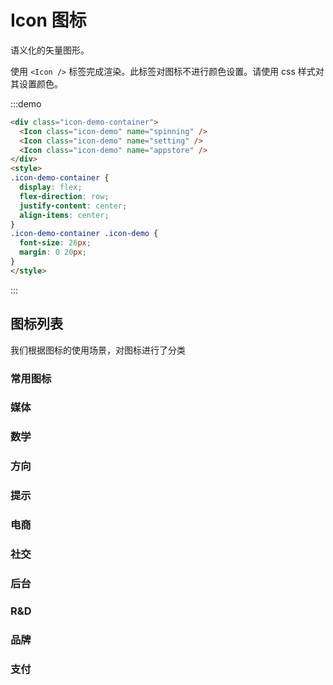 # Icon 图标

语义化的矢量图形。

使用 `<Icon />` 标签完成渲染。此标签对图标不进行颜色设置。请使用 css 样式对其设置颜色。

:::demo
```html
<div class="icon-demo-container">
  <Icon class="icon-demo" name="spinning" />
  <Icon class="icon-demo" name="setting" />
  <Icon class="icon-demo" name="appstore" />
</div>
<style>
.icon-demo-container {
  display: flex;
  flex-direction: row;
  justify-content: center;
  align-items: center;
}
.icon-demo-container .icon-demo {
  font-size: 26px;
  margin: 0 20px;
}
</style>
```
:::

## 图标列表

我们根据图标的使用场景，对图标进行了分类

### 常用图标

<Row :gutter="20">
  <Col :span="2">
    <icon-pad keyName="star-full" name="满星"></icon-pad>
  </Col>
  <Col :span="2">
    <icon-pad keyName="star-half" name="半星"></icon-pad>
  </Col>
  <Col :span="2">
    <icon-pad keyName="star-empty" name="空星"></icon-pad>
  </Col>
  <Col :span="2">
    <icon-pad keyName="eye-open" name="睁眼"></icon-pad>
  </Col>
  <Col :span="2">
    <icon-pad keyName="eye-close" name="闭眼"></icon-pad>
  </Col>
  <Col :span="2">
    <icon-pad keyName="clear" name="清空"></icon-pad>
  </Col>
</Row>
<Row :gutter="20">
  <Col :span="2">
    <icon-pad keyName="more" name="更多"></icon-pad>
  </Col>
  <Col :span="2">
    <icon-pad keyName="finish" name="完成"></icon-pad>
  </Col>
  <Col :span="2">
    <icon-pad keyName="current" name="当前"></icon-pad>
  </Col>
  <Col :span="2">
    <icon-pad keyName="global" name="国际"></icon-pad>
  </Col>
  <Col :span="2">
    <icon-pad keyName="upload" name="上传"></icon-pad>
  </Col>
  <Col :span="2">
    <icon-pad keyName="download" name="下载"></icon-pad>
  </Col>
</Row>
<Row :gutter="20">
  <Col :span="2">
    <icon-pad keyName="grid" name="菜单"></icon-pad>
  </Col>
  <Col :span="2">
    <icon-pad keyName="apps" name="菜单"></icon-pad>
  </Col>
  <Col :span="2">
    <icon-pad keyName="burger" name="菜单"></icon-pad>
  </Col>
  <Col :span="2">
    <icon-pad keyName="setting" name="设置"></icon-pad>
  </Col>
  <Col :span="2">
    <icon-pad keyName="spinning" name="加载中"></icon-pad>
  </Col>
  <Col :span="2">
    <icon-pad keyName="ringing" name="加载中"></icon-pad>
  </Col>
</Row>

### 媒体

<Row :gutter="20">
  <Col :span="2">
    <icon-pad keyName="play" name="播放"></icon-pad>
  </Col>
  <Col :span="2">
    <icon-pad keyName="pause" name="暂停"></icon-pad>
  </Col>
  <Col :span="2">
    <icon-pad keyName="stop" name="停止"></icon-pad>
  </Col>
  <Col :span="2">
    <icon-pad keyName="prev" name="上一曲"></icon-pad>
  </Col>
  <Col :span="2">
    <icon-pad keyName="next" name="下一曲"></icon-pad>
  </Col>
  <Col :span="2">
    <icon-pad keyName="fullscreen" name="全屏"></icon-pad>
  </Col>
</Row>
<Row :gutter="20">
  <Col :span="2">
    <icon-pad keyName="volume-mute" name="音量（静音）"></icon-pad>
  </Col>
  <Col :span="2">
    <icon-pad keyName="volume-0" name="音量（小）"></icon-pad>
  </Col>
  <Col :span="2">
    <icon-pad keyName="volume-1" name="音量（中）"></icon-pad>
  </Col>
  <Col :span="2">
    <icon-pad keyName="volume-2" name="音量（大）"></icon-pad>
  </Col>
  <Col :span="2">
  </Col>
  <Col :span="2">
  </Col>
</Row>

### 数学

<Row :gutter="20">
  <Col :span="2">
    <icon-pad keyName="plus" name="加"></icon-pad>
  </Col>
  <Col :span="2">
    <icon-pad keyName="minus" name="减"></icon-pad>
  </Col>
  <Col :span="2">
    <icon-pad keyName="times" name="乘"></icon-pad>
  </Col>
  <Col :span="2">
    <icon-pad keyName="division" name="除"></icon-pad>
  </Col>
  <Col :span="2">
    <icon-pad keyName="percent" name="百分号"></icon-pad>
  </Col>
  <Col :span="2">
  </Col>
</Row>

### 方向

<Row :gutter="20">
  <Col :span="2">
    <icon-pad keyName="arrow-up" name="上"></icon-pad>
  </Col>
  <Col :span="2">
    <icon-pad keyName="arrow-right" name="右"></icon-pad>
  </Col>
  <Col :span="2">
    <icon-pad keyName="arrow-down" name="下"></icon-pad>
  </Col>
  <Col :span="2">
    <icon-pad keyName="arrow-left" name="左"></icon-pad>
  </Col>
  <Col :span="2">
  </Col>
  <Col :span="2">
  </Col>
</Row>

### 提示

<Row :gutter="20">
  <Col :span="2">
    <icon-pad keyName="info" name="信息"></icon-pad>
  </Col>
  <Col :span="2">
    <icon-pad keyName="success" name="成功"></icon-pad>
  </Col>
  <Col :span="2">
    <icon-pad keyName="warning" name="警告"></icon-pad>
  </Col>
  <Col :span="2">
    <icon-pad keyName="error" name="错误"></icon-pad>
  </Col>
  <Col :span="2">
  </Col>
  <Col :span="2">
  </Col>
</Row>

### 电商

<Row :gutter="20">
  <Col :span="2">
    <icon-pad keyName="coupon" name="优惠券"></icon-pad>
  </Col>
  <Col :span="2">
    <icon-pad keyName="coin" name="金币/积分"></icon-pad>
  </Col>
  <Col :span="2">
    <icon-pad keyName="date" name="日期"></icon-pad>
  </Col>
  <Col :span="2">
    <icon-pad keyName="time" name="时间"></icon-pad>
  </Col>
  <Col :span="2">
    <icon-pad keyName="timer" name="计时器"></icon-pad>
  </Col>

  <Col :span="2">
    <icon-pad keyName="tag" name="标签"></icon-pad>
  </Col>
</Row>
<Row :gutter="20">
  <Col :span="2">
    <icon-pad keyName="flame" name="火"></icon-pad>
  </Col>
  <Col :span="2">
  </Col>
  <Col :span="2">
  </Col>
  <Col :span="2">
  </Col>
  <Col :span="2">
  </Col>
  <Col :span="2">
  </Col>
</Row>

### 社交

<Row :gutter="20">
  <Col :span="2">
    <icon-pad keyName="share" name="分享"></icon-pad>
  </Col>
  <Col :span="2">
    <icon-pad keyName="message" name="消息"></icon-pad>
  </Col>
  <Col :span="2">
    <icon-pad keyName="idea" name="想法"></icon-pad>
  </Col>
  <Col :span="2">
    <icon-pad keyName="mouse" name="鼠标"></icon-pad>
  </Col>
  <Col :span="2">
    <icon-pad keyName="keyboard" name="键盘"></icon-pad>
  </Col>
  <Col :span="2">
    <icon-pad keyName="mail" name="邮件"></icon-pad>
  </Col>
</Row>
<Row :gutter="20">
  <Col :span="2">
    <icon-pad keyName="medal" name="奖牌"></icon-pad>
  </Col>
  <Col :span="2">
    <icon-pad keyName="award" name="徽章"></icon-pad>
  </Col>
  <Col :span="2">
    <icon-pad keyName="discover" name="发现"></icon-pad>
  </Col>
  <Col :span="2">
    <icon-pad keyName="position" name="定位"></icon-pad>
  </Col>
  <Col :span="2">
    <icon-pad keyName="map" name="地图"></icon-pad>
  </Col>
  <Col :span="2">
    <icon-pad keyName="key" name="钥匙"></icon-pad>
  </Col>
</Row>
<Row :gutter="20">
  <Col :span="2">
    <icon-pad keyName="qr" name="二维码"></icon-pad>
  </Col>
  <Col :span="2">
    <icon-pad keyName="pay-qr" name="支付二维码"></icon-pad>
  </Col>
  <Col :span="2">
    <icon-pad keyName="barcode" name="条形码"></icon-pad>
  </Col>
  <Col :span="2">
    <icon-pad keyName="scan" name="扫描"></icon-pad>
  </Col>
  <Col :span="2">
  </Col>
  <Col :span="2">
  </Col>
</Row>

### 后台

<Row :gutter="20">
  <Col :span="2">
    <icon-pad keyName="create" name="创建"></icon-pad>
  </Col>
  <Col :span="2">
    <icon-pad keyName="edit" name="编辑"></icon-pad>
  </Col>
  <Col :span="2">
    <icon-pad keyName="delete" name="删除"></icon-pad>
  </Col>
  <Col :span="2">
    <icon-pad keyName="paperclip" name="回形针"></icon-pad>
  </Col>
  <Col :span="2">
    <icon-pad keyName="person" name="人"></icon-pad>
  </Col>
  <Col :span="2">
    <icon-pad keyName="usb" name="USB"></icon-pad>
  </Col>
</Row>

### R&D

<Row :gutter="20">
  <Col :span="2">
    <icon-pad keyName="git" name="Git"></icon-pad>
  </Col>
  <Col :span="2">
    <icon-pad keyName="branch" name="分支"></icon-pad>
  </Col>
  <Col :span="2">
    <icon-pad keyName="commit" name="提交"></icon-pad>
  </Col>
  <Col :span="2">
    <icon-pad keyName="merge" name="合并"></icon-pad>
  </Col>
  <Col :span="2">
    <icon-pad keyName="pull-request" name="PR"></icon-pad>
  </Col>
  <Col :span="2">
    <icon-pad keyName="layers" name="层"></icon-pad>
  </Col>
</Row>
<Row :gutter="20">
  <Col :span="2">
    <icon-pad keyName="appstore" name="苹果应用商店"></icon-pad>
  </Col>
  <Col :span="2">
    <icon-pad keyName="googleplay" name="谷歌应用商店"></icon-pad>
  </Col>
  <Col :span="2">
    <icon-pad keyName="bug" name="缺陷"></icon-pad>
  </Col>
  <Col :span="2">
    <icon-pad keyName="buffer" name="缓冲"></icon-pad>
  </Col>
  <Col :span="2">
    <icon-pad keyName="guide" name="指南"></icon-pad>
  </Col>
  <Col :span="2">
  </Col>
</Row>

### 品牌

<Row :gutter="20">
  <Col :span="2">
    <icon-pad keyName="apple" name="苹果"></icon-pad>
  </Col>
  <Col :span="2">
    <icon-pad keyName="android" name="安卓"></icon-pad>
  </Col>
  <Col :span="2">
    <icon-pad keyName="google" name="谷歌"></icon-pad>
  </Col>
  <Col :span="2">
    <icon-pad keyName="instagram" name="Instagram"></icon-pad>
  </Col>
  <Col :span="2">
    <icon-pad keyName="twitter" name="推特"></icon-pad>
  </Col>
  <Col :span="2">
    <icon-pad keyName="telegram" name="电报"></icon-pad>
  </Col>
</Row>
<Row :gutter="20">
  <Col :span="2">
    <icon-pad keyName="facebook" name="Facebook"></icon-pad>
  </Col>
  <Col :span="2">
    <icon-pad keyName="hangouts" name="Hangouts"></icon-pad>
  </Col>
  <Col :span="2">
    <icon-pad keyName="disney" name="迪士尼"></icon-pad>
  </Col>
  <Col :span="2">
    <icon-pad keyName="skype" name="Skype"></icon-pad>
  </Col>
  <Col :span="2">
    <icon-pad keyName="taobao" name="淘宝"></icon-pad>
  </Col>
  <Col :span="2">
    <icon-pad keyName="amazon" name="亚马逊"></icon-pad>
  </Col>
</Row>
<Row :gutter="20">
  <Col :span="2">
    <icon-pad keyName="ebay" name="易贝"></icon-pad>
  </Col>
  <Col :span="2">
    <icon-pad keyName="tiktok" name="抖音"></icon-pad>
  </Col>
  <Col :span="2">
    <icon-pad keyName="redbook" name="小红书"></icon-pad>
  </Col>
  <Col :span="2">
    <icon-pad keyName="weibo" name="微博"></icon-pad>
  </Col>
  <Col :span="2">
    <icon-pad keyName="wechat" name="微信"></icon-pad>
  </Col>
  <Col :span="2">
    <icon-pad keyName="qq" name="QQ"></icon-pad>
  </Col>
</Row>
<Row :gutter="20">
  <Col :span="2">
    <icon-pad keyName="funplus" name="FunPlus"></icon-pad>
  </Col>
  <Col :span="2">
    <icon-pad keyName="focusLatex" name="胶典乳胶衣"></icon-pad>
  </Col>
  <Col :span="2">
  </Col>
  <Col :span="2">
  </Col>
  <Col :span="2">
  </Col>
  <Col :span="2">
  </Col>
</Row>

### 支付

<Row :gutter="20">
  <Col :span="2">
    <icon-pad keyName="wechatPay" name="微信支付"></icon-pad>
  </Col>
  <Col :span="2">
    <icon-pad keyName="alipay" name="支付宝"></icon-pad>
  </Col>
  <Col :span="2">
    <icon-pad keyName="paypal" name="Paypal"></icon-pad>
  </Col>
  <Col :span="2">
    <icon-pad keyName="unionPay" name="中国银联"></icon-pad>
  </Col>
  <Col :span="2">
    <icon-pad keyName="americanExpress" name="美国运通"></icon-pad>
  </Col>
  <Col :span="2">
    <icon-pad keyName="masterCard" name="万事达"></icon-pad>
  </Col>
</Row>
<Row :gutter="20">
  <Col :span="2">
    <icon-pad keyName="visa" name="VISA"></icon-pad>
  </Col>
  <Col :span="2">
  </Col>
  <Col :span="2">
  </Col>
  <Col :span="2">
  </Col>
  <Col :span="2">
  </Col>
  <Col :span="2">
  </Col>
</Row>
